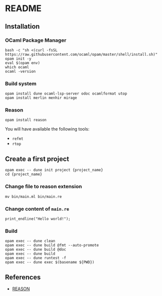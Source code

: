 # README

## Installation

### OCaml Package Manager

```shell
bash -c "sh <(curl -fsSL https://raw.githubusercontent.com/ocaml/opam/master/shell/install.sh)"
opam init -y
eval $(opam env)
which ocaml
ocaml -version
```

### Build system

```shell
opam install dune ocaml-lsp-server odoc ocamlformat utop
opam install merlin menhir mirage
```

### Reason

```shell
opam install reason
```

You will have available the following tools:
- `refmt`
- `rtop`

## Create a first project

```shell
opam exec -- dune init project {project_name}
cd {project_name}
```

### Change file to reason extension

```shell
mv bin/main.ml bin/main.re
```

### Change content of `main.re`

```reason
print_endline("Hello world!");
```

### Build

```shell
opam exec -- dune clean
opam exec -- dune build @fmt --auto-promote
opam exec -- dune build @doc
opam exec -- dune build
opam exec -- dune runtest -f
opam exec -- dune exec $(basename ${PWD})
```

## References

- [REASON](https://reasonml.github.io/en/)